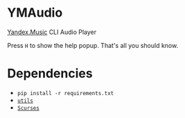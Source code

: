 # YMAudio
[Yandex.Music](https://music.yandex.ru) CLI Audio Player

Press `H` to show the help popup. That's all you should know.

# Dependencies
* `pip install -r requirements.txt`
* [`utils`](https://github.com/egormanga/utils)
* [`Scurses`](https://github.com/egormanga/Scurses)
